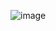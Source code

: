 ![image](https://github.com/Bruce0203/Bruce0203/assets/56539682/5275ac69-e310-4851-ba3a-d4ed1b38cf6e)

